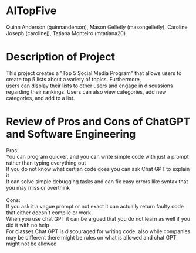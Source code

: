 # AITopFive
Quinn Anderson (quinnanderson), Mason Gelletly (masongelletly), Caroline Joseph (carolinej), Tatiana Monteiro (mtatiana20)   <br> 
# Description of Project
This project creates a "Top 5 Social Media Program" that allows users to create top 5 lists about a variety of topics. Furthermore, <br>
users can display their lists to other users and engage in discussions regarding their rankings. Users can also view categories, add new categories, and add to a list. <be>
<br>
# Review of Pros and Cons of ChatGPT and Software Engineering
Pros: <br>
You can program quicker, and you can write simple code with just a prompt rather than typing everything out <br>
If you do not know what certian code does you can ask Chat GPT to explain it <br>
It can solve simple debugging tasks and can fix easy errors like syntax that you may miss or overthink <br>
<br>
Cons: <br>
If you ask it a vague prompt or not exact it can actually return faulty code that either doesn't compile or work <br>
When you use chat GPT it can be argued that you do not learn as well if you did it with no help <br>
For classes Chat GPT is discouraged for writing code, also while companies may be different there might be rules on what is allowed and chat GPT might not be allowed <br>
